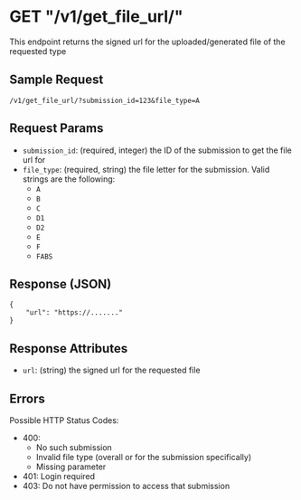# GET "/v1/get\_file\_url/"
This endpoint returns the signed url for the uploaded/generated file of the requested type

## Sample Request
`/v1/get_file_url/?submission_id=123&file_type=A`

## Request Params
- `submission_id`: (required, integer) the ID of the submission to get the file url for
- `file_type`: (required, string) the file letter for the submission. Valid strings are the following:
    - `A`
    - `B`
    - `C`
    - `D1`
    - `D2`
    - `E`
    - `F`
    - `FABS`

## Response (JSON)
```
{
    "url": "https://......."
}
```

## Response Attributes
- `url`: (string) the signed url for the requested file

## Errors
Possible HTTP Status Codes:

- 400:
    - No such submission
    - Invalid file type (overall or for the submission specifically)
    - Missing parameter
- 401: Login required
- 403: Do not have permission to access that submission